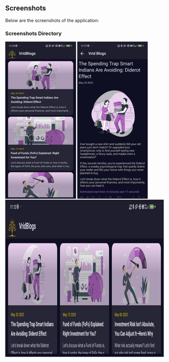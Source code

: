 ## Screenshots

Below are the screenshots of the application:

### Screenshots Directory

<img src="Screenshots/HomePage.jpg" alt="" height="500px" >
<img src="Screenshots/BlogDetailsPage.jpg" alt="" height="500px" >
<img src="Screenshots/ResponsiveHomePage.jpg" alt="" height="500px" >
